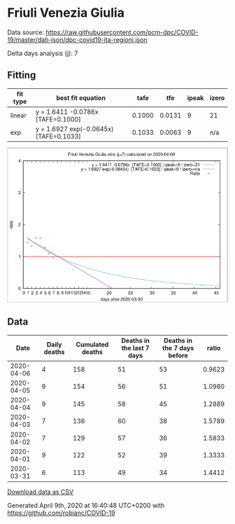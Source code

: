 # Friuli Venezia Giulia

Data source: https://raw.githubusercontent.com/pcm-dpc/COVID-19/master/dati-json/dpc-covid19-ita-regioni.json

Delta days analysis (j): 7

## Fitting 
|fit type|best fit equation|tafe|tfe|ipeak|izero|
|-------|-----|--------|------|---|---|
|linear|y = 1.6411 -0.0786x  [TAFE=0.1000]|0.1000|0.0131|9|21|
|exp|y = 1.6927 exp(-0.0645x)  [TAFE=0.1033]|0.1033|0.0063|9|n/a|

![Plot](COVID-19_friuli_venezia_giulia_j7_2020-04-06.png)

## Data
|Date|Daily deaths|Cumulated deaths|Deaths in the last 7 days|Deaths in the 7 days before|ratio|
|----|----------|-----------|-------|--------------------|-----|
|2020-04-06|4|158|51|53|0.9623|
|2020-04-05|9|154|56|51|1.0980|
|2020-04-04|9|145|58|45|1.2889|
|2020-04-03|7|136|60|38|1.5789|
|2020-04-02|7|129|57|36|1.5833|
|2020-04-01|9|122|52|39|1.3333|
|2020-03-31|6|113|49|34|1.4412|

[Download data as CSV](COVID-19_friuli_venezia_giulia_j7_2020-04-06.csv)

Generated April 9th, 2020 at 16:40:48 UTC+0200 with https://github.com/robianc/COVID-19
